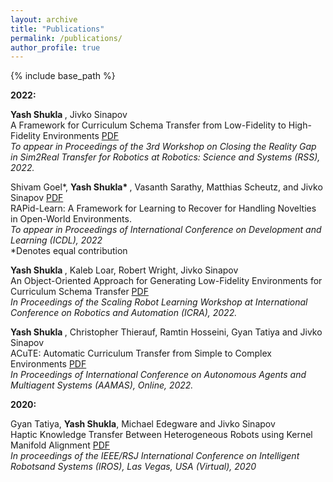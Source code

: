 ```yaml
---
layout: archive
title: "Publications"
permalink: /publications/
author_profile: true
---
```

{% include base_path %}

<b> 2022: </b>


<b> Yash Shukla </b>, Jivko Sinapov <br>
A Framework for Curriculum Schema Transfer from Low-Fidelity to High-Fidelity Environments [PDF](http://shukla-yash.github.io/files/Sim2Real_RSS.pdf)<br>
 <i>To appear in Proceedings of the 3rd Workshop on Closing the Reality Gap in Sim2Real Transfer for Robotics at Robotics: Science and Systems (RSS), 2022. </i>


Shivam Goel*, <b> Yash Shukla* </b>, Vasanth Sarathy, Matthias Scheutz, and Jivko Sinapov [PDF](http://shukla-yash.github.io/files/Rapid_learn.pdf)<br>
RAPid-Learn: A Framework for Learning to Recover for Handling Novelties in Open-World Environments.<br>
<i> To appear in Proceedings of International Conference on Development and Learning (ICDL), 2022 </i>  
*Denotes equal contribution


<b> Yash Shukla </b>, Kaleb Loar, Robert Wright, Jivko Sinapov <br>
An Object-Oriented Approach for Generating Low-Fidelity Environments for Curriculum Schema Transfer [PDF](http://shukla-yash.github.io/files/LF_Generation_SRL.pdf)<br>
 <i> In Proceedings of the Scaling Robot Learning Workshop at International Conference on Robotics and Automation (ICRA), 2022. </i>


<b> Yash Shukla </b>, Christopher Thierauf, Ramtin Hosseini, Gyan Tatiya and Jivko Sinapov <br>
ACuTE: Automatic Curriculum Transfer from Simple to Complex Environments [PDF](http://shukla-yash.github.io/files/ACuTE_AAMAS_2022.pdf)<br>
<i> In Proceedings of International Conference on Autonomous Agents and Multiagent Systems (AAMAS), Online, 2022. </i>


<b> 2020: </b>


Gyan Tatiya, <b>Yash Shukla</b>, Michael Edegware and Jivko Sinapov <br>
Haptic Knowledge Transfer Between Heterogeneous Robots using Kernel Manifold Alignment [PDF](http://shukla-yash.github.io/files/IROS_2020.pdf)<br>
<i>In proceedings of the IEEE/RSJ International Conference on Intelligent Robotsand Systems (IROS), Las Vegas, USA (Virtual), 2020
</i>
